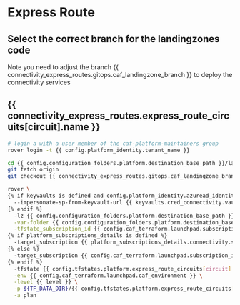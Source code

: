 
# Express Route

## Select the correct branch for the landingzones code

Note you need to adjust the branch {{ connectivity_express_routes.gitops.caf_landingzone_branch }} to deploy the connectivity services

## {{ connectivity_express_routes.express_route_circuits[circuit].name }}

```bash
# login a with a user member of the caf-platform-maintainers group
rover login -t {{ config.platform_identity.tenant_name }}

cd {{ config.configuration_folders.platform.destination_base_path }}/landingzones
git fetch origin
git checkout {{ connectivity_express_routes.gitops.caf_landingzone_branch }}

rover \
{% if keyvaults is defined and config.platform_identity.azuread_identity_mode != "logged_in_user" %}
  --impersonate-sp-from-keyvault-url {{ keyvaults.cred_connectivity.vault_uri }} \
{% endif %}
  -lz {{ config.configuration_folders.platform.destination_base_path }}/landingzones/caf_solution \
  -var-folder {{ config.configuration_folders.platform.destination_base_path }}/{{ config.configuration_folders.platform.destination_relative_path }}/{{ level }}/{{ base_folder }}/express_route_circuit/{{ circuit }} \
  -tfstate_subscription_id {{ config.caf_terraform.launchpad.subscription_id }} \
{% if platform_subscriptions_details is defined %}
  -target_subscription {{ platform_subscriptions_details.connectivity.subscription_id }} \
{% else %}
  -target_subscription {{ config.caf_terraform.launchpad.subscription_id }} \
{% endif %}
  -tfstate {{ config.tfstates.platform.express_route_circuits[circuit].tfstate }} \
  -env {{ config.caf_terraform.launchpad.caf_environment }} \
  -level {{ level }} \
  -p ${TF_DATA_DIR}/{{ config.tfstates.platform.express_route_circuits[circuit].tfstate }}.tfplan \
  -a plan

```

